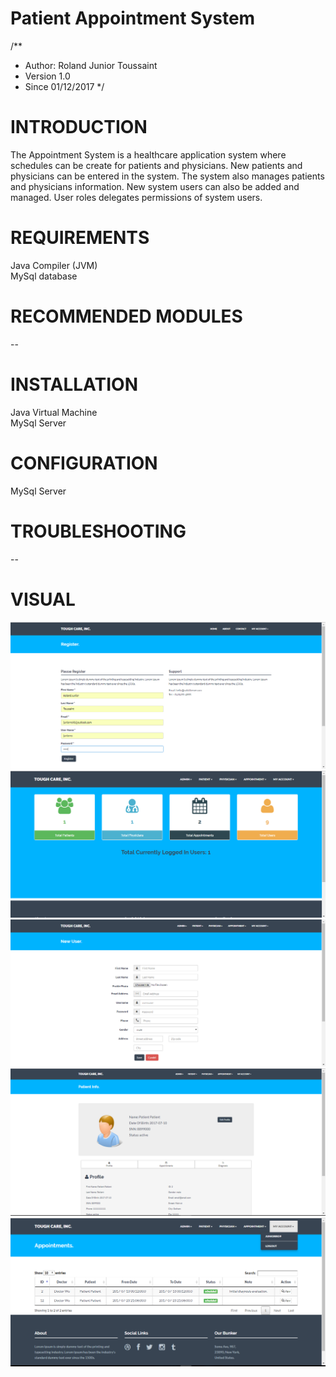 # Patient Appointment System

/**
* Author:  Roland Junior Toussaint
* Version 1.0
* Since   01/12/2017
*/


# INTRODUCTION

The Appointment System is a healthcare application system where schedules can be create for patients and physicians. New patients and physicians can be entered in the system. The system also manages patients and physicians information. New system users can also be added and managed. User roles delegates permissions of system users.


# REQUIREMENTS

Java Compiler (JVM) </br>
MySql database </br>



# RECOMMENDED MODULES

 -- </br>


# INSTALLATION

Java Virtual Machine </br>
MySql Server </br>


# CONFIGURATION

MySql Server </br>



# TROUBLESHOOTING

-- </br>

# VISUAL

![alt tag](https://github.com/juniorro/patient-appointment-system/blob/master/visual1.PNG) </br>
![alt tag](https://github.com/juniorro/patient-appointment-system/blob/master/visual2.PNG) </br>
![alt tag](https://github.com/juniorro/patient-appointment-system/blob/master/visual3.PNG) </br>
![alt tag](https://github.com/juniorro/patient-appointment-system/blob/master/visual4.PNG) </br>
![alt tag](https://github.com/juniorro/patient-appointment-system/blob/master/visual5.PNG) </br>

